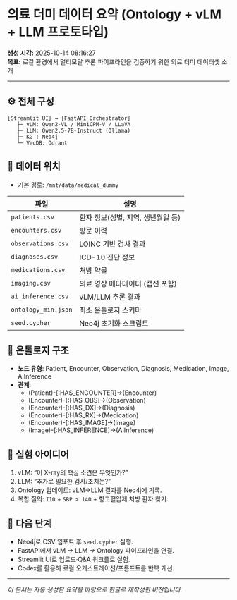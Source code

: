 # 의료 더미 데이터 요약 (Ontology + vLM + LLM 프로토타입)

**생성 시각:** 2025-10-14 08:16:27  
**목표:** 로컬 환경에서 멀티모달 추론 파이프라인을 검증하기 위한 의료 더미 데이터셋 소개

---

## ⚙️ 전체 구성
```
[Streamlit UI] → [FastAPI Orchestrator]
   ├─ vLM: Qwen2-VL / MiniCPM-V / LLaVA
   ├─ LLM: Qwen2.5-7B-Instruct (Ollama)
   ├─ KG : Neo4j
   └─ VecDB: Qdrant
```

## 📁 데이터 위치
- 기본 경로: `/mnt/data/medical_dummy`

| 파일 | 설명 |
|------|------|
| `patients.csv` | 환자 정보(성별, 지역, 생년월일 등) |
| `encounters.csv` | 방문 이력 |
| `observations.csv` | LOINC 기반 검사 결과 |
| `diagnoses.csv` | ICD-10 진단 정보 |
| `medications.csv` | 처방 약물 |
| `imaging.csv` | 의료 영상 메타데이터 (캡션 포함) |
| `ai_inference.csv` | vLM/LLM 추론 결과 |
| `ontology_min.json` | 최소 온톨로지 스키마 |
| `seed.cypher` | Neo4j 초기화 스크립트 |

## 🧩 온톨로지 구조
- **노드 유형**: Patient, Encounter, Observation, Diagnosis, Medication, Image, AIInference
- **관계**:
  - (Patient)-[:HAS_ENCOUNTER]->(Encounter)
  - (Encounter)-[:HAS_OBS]->(Observation)
  - (Encounter)-[:HAS_DX]->(Diagnosis)
  - (Encounter)-[:HAS_RX]->(Medication)
  - (Encounter)-[:HAS_IMAGE]->(Image)
  - (Image)-[:HAS_INFERENCE]->(AIInference)

## 🔬 실험 아이디어
1. vLM: “이 X-ray의 핵심 소견은 무엇인가?”
2. LLM: “추가로 필요한 검사/조치는?”
3. Ontology 업데이트: vLM→LLM 결과를 Neo4j에 기록.
4. 복합 질의: `I10` + `SBP > 140` + 항고혈압제 처방 환자 찾기.

## 🚀 다음 단계
- Neo4j로 CSV 임포트 후 `seed.cypher` 실행.
- FastAPI에서 vLM → LLM → Ontology 파이프라인을 연결.
- Streamlit UI로 업로드·Q&A 워크플로 실험.
- Codex를 활용해 로컬 오케스트레이션/프롬프트를 반복 개선.

---

_이 문서는 자동 생성된 요약을 바탕으로 한글로 재작성한 버전입니다._
